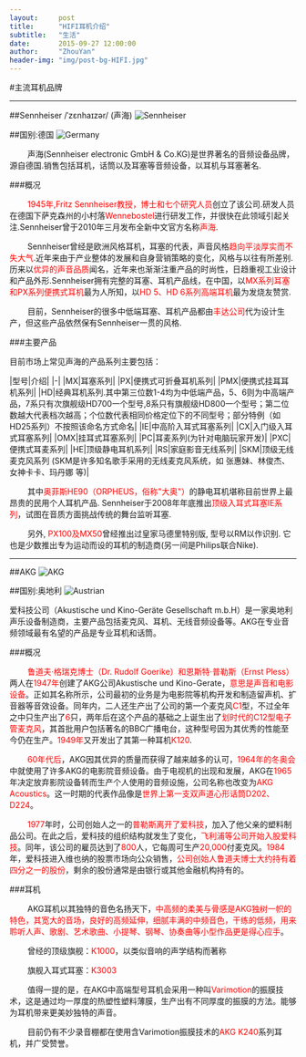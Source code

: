 ```yaml
---
layout:     post
title:      "HIFI耳机介绍"
subtitle:   "生活"
date:       2015-09-27 12:00:00
author:     "ZhouYan"
header-img: "img/post-bg-HIFI.jpg"
---
```


#主流耳机品牌

***

##Sennheiser /ˈzɛnhaɪzər/ (声海) ![Sennheiser](http://www.geekzhou.com/bimg/20150927Sennheiser.png)

##国别:德国 ![Germany](http://www.geekzhou.com/bimg/20150927Germany.png)

&nbsp;&nbsp;&nbsp;&nbsp;&nbsp;&nbsp;&nbsp;&nbsp;声海(Sennheiser electronic GmbH & Co.KG)是世界著名的音频设备品牌，源自德国.销售包括耳机，话筒以及耳塞等音频设备，以耳机与耳塞著名.

###概况

&nbsp;&nbsp;&nbsp;&nbsp;&nbsp;&nbsp;&nbsp;&nbsp;<font color='red'>1945年,Fritz Sennheiser教授，博士和七个研究人员</font>创立了该公司.研发人员在德国下萨克森州的小村落<font color='red'>Wennebostel</font>进行研发工作，并很快在此领域引起关注.Sennheiser曾于2010年三月发布全新中文官方名称<font color="red">声海</font>.

&nbsp;&nbsp;&nbsp;&nbsp;&nbsp;&nbsp;&nbsp;&nbsp;Sennheiser曾经是欧洲风格耳机，耳塞的代表，声音风格<font color="red">趋向平淡厚实而不失大气</font>.近年来由于产业整体的发展和自身营销策略的变化，风格与以往有所差别.历来以<font color="red">优异的声音品质</font>闻名，近年来也渐渐注重产品的时尚性，日趋重视工业设计和产品外形.Sennheiser拥有完整的耳塞、耳机产品线，在中国，以<font color="red">MX系列耳塞和PX系列便携式耳机</font>最为人所知，以<font color="red">HD 5、HD 6系列高端耳机</font>最为发烧友赞赏.

&nbsp;&nbsp;&nbsp;&nbsp;&nbsp;&nbsp;&nbsp;&nbsp;目前，Sennheiser的很多中低端耳塞、耳机产品都由<font color="red">丰达公司</font>代为设计生产，但这些产品依然保有Sennheiser一贯的风格.

###主要产品

目前市场上常见声海的产品系列主要包括：

|型号|介绍|
|-|
|MX|耳塞系列|
|PX|便携式可折叠耳机系列|
|PMX|便携式挂耳耳机系列|
|HD|经典耳机系列.其中第三位数1-4均为中低端产品，5、6则为中高端产品，7系只有次旗舰级HD700一个型号,8系只有旗舰级HD800一个型号；第二位数越大代表档次越高；个位数代表相同价格定位下的不同型号；部分特例（如HD25系列）不按照该命名方式命名|
|IE|中高阶入耳式耳塞系列|
|CX|入门级入耳式耳塞系列|
|OMX|挂耳式耳塞系列|
|PC|耳麦系列(为针对电脑玩家开发)|
|PXC|便携式耳麦系列|
|HE|顶级静电耳机系列|
|RS|家庭影音无线系列|
|SKM|顶级无线麦克风系列 (SKM是许多知名歌手采用的无线麦克风系统，如 张惠妹、林俊杰、女神卡卡、玛丹娜 等)|

&nbsp;&nbsp;&nbsp;&nbsp;&nbsp;&nbsp;&nbsp;&nbsp;其中<font color="red">奥菲斯HE90（ORPHEUS，俗称"大奥"）</font>的静电耳机堪称目前世界上最昂贵的民用个人耳机产品. Sennheiser于2008年年底推出<font color="red">顶级入耳式耳塞IE系列</font>，试图在音质方面挑战传统的舞台监听耳塞.

&nbsp;&nbsp;&nbsp;&nbsp;&nbsp;&nbsp;&nbsp;&nbsp;另外, <font color="red">PX100及MX50</font>曾经推出过皇家马德里特别版, 型号以RM以作识别. 它也是少数推出专为运动而设的耳机的制造商(另一间是Philips联合Nike).

***

##AKG ![AKG](http://www.geekzhou.com/bimg/20150927AKG.png)

##国别:奥地利 ![Austrian](http://www.geekzhou.com/bimg/20150927austrian.png)

爱科技公司（Akustische und Kino-Geräte Gesellschaft m.b.H）是一家奥地利声乐设备制造商，主要产品包括麦克风、耳机、无线音频设备等。AKG在专业音频领域最有名望的产品是专业耳机和话筒。

###概况

&nbsp;&nbsp;&nbsp;&nbsp;&nbsp;&nbsp;&nbsp;&nbsp;<font color="red">鲁道夫·格瑞克博士（Dr. Rudolf Goerike）和恩斯特·普勒斯（Ernst Pless）</font>两人在<font color="red">1947年</font>创建了AKG公司Akustische und Kino-Gerate，<font color="red">意思是声音和电影设备</font>。正如其名称所示，公司最初的业务是为电影院等机构开发和制造留声机、扩音器等音效设备。同年内，二人还生产出了公司的第一个麦克风<font color="red">C1</font>型，不过全年之中只生产出了<font color="red">6</font>只，两年后在这个产品的基础之上诞生出了<font color="red">划时代的C12型电子管麦克风</font>，其首批用户包括著名的BBC广播电台，这种型号因为其优秀的性能至今仍在生产。<font color="red">1949年</font>又开发出了其第一种耳机<font color="red">K120</font>.

&nbsp;&nbsp;&nbsp;&nbsp;&nbsp;&nbsp;&nbsp;&nbsp;<font color="red">60年代后</font>，AKG因其优异的质量而获得了越来越多的认可，<font color="red">1964年的冬奥会</font>中就使用了许多AKG的电影院音频设备。由于电视机的出现和发展，AKG在<font color="red">1965</font>年决定放弃影院设备转而生产个人使用的音频设施，公司名称也改变为<font color="red">AKG Acoustics</font>。这一时期的代表作品像是<font color="red">世界上第一支双声道心形话筒D202、D224</font>。

&nbsp;&nbsp;&nbsp;&nbsp;&nbsp;&nbsp;&nbsp;&nbsp;<font color="red">1977</font>年时，公司创始人之一的<font color="red">普勒斯离开了爱科技</font>，加入了他父亲的塑料制品公司。在此之后，爱科技的组织结构就发生了变化，<font color="red">飞利浦等公司开始入股爱科技</font>。同年，该公司的雇员达到了<font color="red">800</font>人，它每周可生产<font color="red">20,000</font>付麦克风。<font color="red">1984</font>年，爱科技进入维也纳的股票市场向公众销售，<font color="red">公司创始人鲁道夫博士大约持有着四分之一的股份</font>，剩余的股份通常是由银行或其他金融机构持有的。

###耳机

&nbsp;&nbsp;&nbsp;&nbsp;&nbsp;&nbsp;&nbsp;&nbsp;AKG耳机以其独特的音色名扬天下，<font color="red">中高频的柔美与骨感是AKG独树一帜的特色，其宽大的音场，良好的高频延伸，细腻丰满的中频音色，干练的低频，用来聆听人声、歌剧、艺术歌曲、小提琴、钢琴、协奏曲等小型作品更是得心应手</font>。

&nbsp;&nbsp;&nbsp;&nbsp;&nbsp;&nbsp;&nbsp;&nbsp;曾经的顶级旗舰：<font color="red">K1000</font>，以类似音响的声学结构而著称

&nbsp;&nbsp;&nbsp;&nbsp;&nbsp;&nbsp;&nbsp;&nbsp;旗舰入耳式耳塞：<font color="red">K3003</font>

&nbsp;&nbsp;&nbsp;&nbsp;&nbsp;&nbsp;&nbsp;&nbsp;值得一提的是，在AKG中高端型号耳机会采用一种叫<font color="red">Varimotion</font>的振膜技术，这是通过均一厚度的热塑性塑料薄膜，生产出有不同厚度的振膜的方法。能够为耳机带来更美妙独特的声音。

&nbsp;&nbsp;&nbsp;&nbsp;&nbsp;&nbsp;&nbsp;&nbsp;目前仍有不少录音棚都在使用含Varimotion振膜技术的<font color="red">AKG K240</font>系列耳机，并广受赞誉。